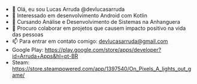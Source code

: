 - 👋 Olá, eu sou Lucas Arruda @devlucasarruda
- 👀 Interessado em desenvolvimento Android com Kotlin
- 🌱 Cursando Análise e Desenvolvimento de Sistemas na Anhanguera 
- 💞️ Procuro colaborar em projetos que causem impacto positivo na vida das pessoas 
- 📫 Para entrar em contato comigo: devlucasarruda@gmail.com
- Google Play: https://play.google.com/store/apps/developer?id=Arruda+Apps&hl=pt-BR
- Steam: https://store.steampowered.com/app/1397540/On_Pixels_A_lights_out_game/

<!---
devlucasarruda/devlucasarruda is a ✨ special ✨ repository because its `README.md` (this file) appears on your GitHub profile.
You can click the Preview link to take a look at your changes.
--->
